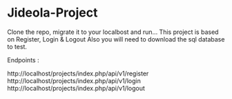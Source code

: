 # Jideola-Project

Clone the repo, migrate it to your localbost and run...
This project is based on Register, Login & Logout
Also you will need to download the sql database to test.

Endpoints : 

http://localhost/projects/index.php/api/v1/register
http://localhost/projects/index.php/api/v1/login
http://localhost/projects/index.php/api/v1/logout